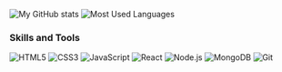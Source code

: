 <!--
**bachurskii/bachurskii** is a ✨ _special_ ✨ repository because its `README.md` (this file) appears on your GitHub profile.

Here are some ideas to get you started:

- 🔭 I’m currently working on ...
- 🌱 I’m currently learning ...
- 👯 I’m looking to collaborate on ...
- 🤔 I’m looking for help with ...
- 💬 Ask me about ...
- 📫 How to reach me: ...
- 😄 Pronouns: ...
- ⚡ Fun fact: ...
-->

![My  GitHub stats](https://github-readme-stats.vercel.app/api?username=bachurskii&show_icons=true)
![Most Used Languages](https://github-readme-stats.vercel.app/api/top-langs/?username=bachurskii&layout=compact)
### Skills and Tools
 
![HTML5](https://img.shields.io/badge/HTML-HTML5-orange)
![CSS3](https://img.shields.io/badge/CSS-CSS3-blue)
![JavaScript](https://img.shields.io/badge/JavaScript-ES6-yellow)
![React](https://img.shields.io/badge/React-ReactJS-blue)
![Node.js](https://img.shields.io/badge/Node.js-Node-green)
![MongoDB](https://img.shields.io/badge/MongoDB-MongoDB-green)
![Git](https://img.shields.io/badge/Git-Git-orange)
